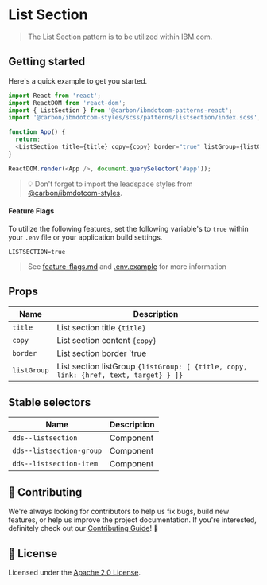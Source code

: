 # List Section

> The List Section pattern is to be utilized within IBM.com.

## Getting started

Here's a quick example to get you started.

```javascript
import React from 'react';
import ReactDOM from 'react-dom';
import { ListSection } from '@carbon/ibmdotcom-patterns-react';
import '@carbon/ibmdotcom-styles/scss/patterns/listsection/index.scss';

function App() {
  return;
  <ListSection title={title} copy={copy} border="true" listGroup={listGroup} />;
}

ReactDOM.render(<App />, document.querySelector('#app'));
```

> 💡 Don't forget to import the leadspace styles from
> [@carbon/ibmdotcom-styles](https://github.com/carbon-design-system/ibm-dotcom-library/blob/master/packages/styles).

#### Feature Flags

To utilize the following features, set the following variable's to `true` within
your `.env` file or your application build settings.

```
LISTSECTION=true
```

> See
> [feature-flags.md](https://github.com/carbon-design-system/ibm-dotcom-library/blob/master/packages/patterns-react/docs/feature-flags.md)
> and
> [.env.example](https://github.com/carbon-design-system/ibm-dotcom-library/blob/master/packages/patterns-react/.env.example)
> for more information

## Props

| Name        | Description                                                                          |
| ----------- | ------------------------------------------------------------------------------------ |
| `title`     | List section title `{title}`                                                         |
| `copy`      | List section content `{copy}`                                                        |
| `border`    | List section border `true|false`                                                     |
| `listGroup` | List section listGroup `{listGroup: [ {title, copy, link: {href, text, target} } ]}` |

## Stable selectors

| Name                     | Description |
| ------------------------ | ----------- |
| `dds--listsection`       | Component   |
| `dds--listsection-group` | Component   |
| `dds--listsection-item`  | Component   |

## 🙌 Contributing

We're always looking for contributors to help us fix bugs, build new features,
or help us improve the project documentation. If you're interested, definitely
check out our
[Contributing Guide](https://github.com/carbon-design-system/ibm-dotcom-library/blob/master/.github/CONTRIBUTING.md)!
👀

## 📝 License

Licensed under the
[Apache 2.0 License](https://github.com/carbon-design-system/ibm-dotcom-library/blob/master/LICENSE).
